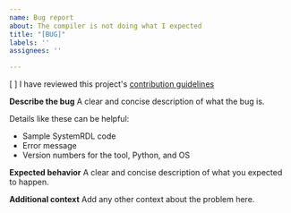 ```yaml
---
name: Bug report
about: The compiler is not doing what I expected
title: "[BUG]"
labels: ''
assignees: ''

---
```


[ ] I have reviewed this project's [contribution guidelines](https://github.com/SystemRDL/systemrdl-compiler/blob/main/CONTRIBUTING.md)

**Describe the bug**
A clear and concise description of what the bug is.

Details like these can be helpful:
* Sample SystemRDL code
* Error message
* Version numbers for the tool, Python, and OS


**Expected behavior**
A clear and concise description of what you expected to happen.


**Additional context**
Add any other context about the problem here.
